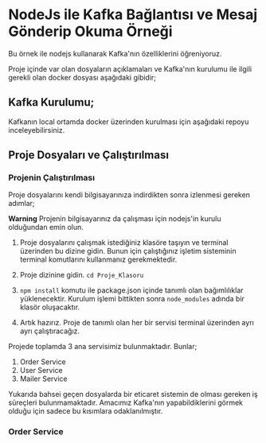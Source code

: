# NodeJs ile Kafka Bağlantısı ve Mesaj Gönderip Okuma Örneği

Bu örnek ile nodejs kullanarak Kafka'nın özelliklerini öğreniyoruz.

Proje içinde var olan dosyaların açıklamaları ve Kafka'nın kurulumu ile ilgili gerekli olan docker dosyası aşağıdaki gibidir;

## Kafka Kurulumu;

Kafkanın local ortamda docker üzerinden kurulması için aşağıdaki repoyu inceleyebilirsiniz.

## Proje Dosyaları ve Çalıştırılması

### Projenin Çalıştırılması

Proje dosyalarını kendi bilgisayarınıza indirdikten sonra izlenmesi gereken adımlar;

**Warning**  Projenin bilgisayarınız da çalışması için nodejs'in kurulu olduğundan emin olun.

1) Proje dosyalarını çalışmak istediğiniz klasöre taşıyın ve terminal üzerinden bu dizine gidin. Bunun için çalıştığınız işletim sisteminin terminal komutlarını kullanmanız gerekmektedir.

2) Proje dizinine gidin. ```cd Proje_Klasoru```

3) ```npm install``` komutu ile package.json içinde tanımlı olan bağımlılıklar yüklenecektir. Kurulum işlemi bittikten sonra ```node_modules``` adında bir klasör oluşacaktır. 

4) Artık hazırız. Proje de tanımlı olan her bir servisi terminal üzerinden ayrı ayrı çalıştıracağız.

Projede toplamda 3 ana servisimiz bulunmaktadır. Bunlar;

1) Order Service
2) User Service
3) Mailer Service

Yukarıda bahsei geçen dosyalarda bir eticaret sistemin de olması gereken iş süreçleri bulunmamaktadır. Amacımız Kafka'nın yapabildiklerini görmek olduğu için sadece bu kısımlara odaklanılmıştır. 

### Order Service
